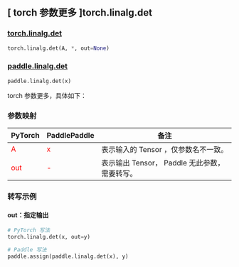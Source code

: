 ## [ torch 参数更多 ]torch.linalg.det
### [torch.linalg.det](https://pytorch.org/docs/stable/generated/torch.linalg.det.html#torch.linalg.det)

```python
torch.linalg.det(A, *, out=None)
```

### [paddle.linalg.det](https://www.paddlepaddle.org.cn/documentation/docs/zh/develop/api/paddle/linalg/det_cn.html#det)

```python
paddle.linalg.det(x)
```

torch 参数更多，具体如下：
### 参数映射
| PyTorch       | PaddlePaddle | 备注                                                   |
| ------------- | ------------ | ------------------------------------------------------ |
| <font color='red'> A </font> | <font color='red'> x </font> | 表示输入的 Tensor ，仅参数名不一致。  |
| <font color='red'> out </font> | <font color='red'> - </font> | 表示输出 Tensor， Paddle 无此参数，需要转写。  |

### 转写示例

#### out：指定输出

```python
# PyTorch 写法
torch.linalg.det(x, out=y)

# Paddle 写法
paddle.assign(paddle.linalg.det(x), y)
```
